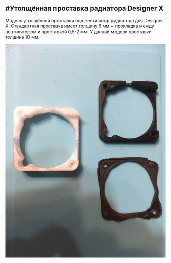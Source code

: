 #Утолщённая проставка радиатора Designer X
---

Модель утолщённой проставки под вентилятор радиатора для Designer X.
Стандартная проставка имеет толщину 6 мм + прокладка между вентилятором и проставкой 0,5-2 мм.
У данной модели проставки толщина 10 мм.

![DESX_Проставка_радиатора_0](./img/DESX_Проставка_радиатора_0.jpg)